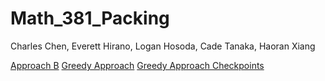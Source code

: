 # Math_381_Packing
 Charles Chen, Everett Hirano, Logan Hosoda, Cade Tanaka, Haoran Xiang

[Approach B](Math381Implementation.py)
[Greedy Approach](Packing-Problem.ipynb)
[Greedy Approach Checkpoints](Packing-Problem-checkpoint.ipynb)
